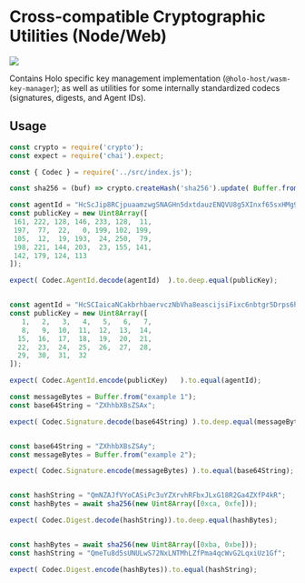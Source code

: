 
# Cross-compatible Cryptographic Utilities (Node/Web)

![](https://img.shields.io/npm/v/@holo-host/cryptolib/latest?style=flat-square)

Contains Holo specific key management implementation (`@holo-host/wasm-key-manager`); as well as
utilities for some internally standardized codecs (signatures, digests, and Agent IDs).

## Usage

```javascript
const crypto = require('crypto');
const expect = require('chai').expect;

const { Codec } = require('../src/index.js');

const sha256 = (buf) => crypto.createHash('sha256').update( Buffer.from(buf) ).digest();

const agentId = "HcScJip8RCjpuaamzwgSNAGHn5dxtdauzENQVU8g5XInxf65sxHMg9DSmkktbdr";
const publicKey = new Uint8Array([
 161, 222, 128, 146, 233, 128,  11,
 197,  77,  22,   0, 199, 102, 199,
 105,  12,  19, 193,  24, 250,  79,
 198, 221, 144, 203,  23, 155, 141,
 142, 179, 124, 113
]);

expect( Codec.AgentId.decode(agentId)  ).to.deep.equal(publicKey);


const agentId = "HcSCIaicaNCakbrhbaervczNbVha8eascijsiFixc6nbtgr5Drps6h3AKJ733ya";
const publicKey = new Uint8Array([
   1,   2,   3,   4,   5,   6,   7,
   8,   9,  10,  11,  12,  13,  14,
  15,  16,  17,  18,  19,  20,  21,
  22,  23,  24,  25,  26,  27,  28,
  29,  30,  31,  32
]);

expect( Codec.AgentId.encode(publicKey)   ).to.equal(agentId);

const messageBytes = Buffer.from("example 1");
const base64String = "ZXhhbXBsZSAx";

expect( Codec.Signature.decode(base64String) ).to.deep.equal(messageBytes)


const base64String = "ZXhhbXBsZSAy";
const messageBytes = Buffer.from("example 2");

expect( Codec.Signature.encode(messageBytes) ).to.equal(base64String);


const hashString = "QmNZAJfVYoCASiPc3uYZXrvhRFbxJLxG18R2Ga4ZXfP4kR";
const hashBytes = await sha256(new Uint8Array([0xca, 0xfe]));

expect( Codec.Digest.decode(hashString)).to.deep.equal(hashBytes);


const hashBytes = await sha256(new Uint8Array([0xba, 0xbe]));
const hashString = "QmeTu8d5sUNULwS72NxLNTMhLZfPma4qcWvG2LqxiUz1Gf";

expect( Codec.Digest.encode(hashBytes)).to.equal(hashString);

```
